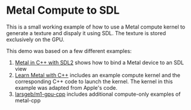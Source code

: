 # Metal Compute to SDL
This is a small working example of how to use a Metal compute kernel to generate a texture and dispaly it using SDL. The texture is stored exclusively on the GPU.

This demo was based on a few different examples:

1. [Metal in C++ with SDL2](https://schneide.blog/2022/03/28/metal-in-c-with-sdl2/) shows how to bind a Metal device to an SDL view
2. [Learn Metal with C++](https://developer.apple.com/metal/LearnMetalCPP.zip) includes an example compute kernel and the corresponding C++ code to launch the kernel. The kernel in this example was adapted from Apple's code.
3. [larsgeb/m1-gpu-cpp](https://github.com/larsgeb/m1-gpu-cpp) includes additional compute-only examples of metal-cpp
